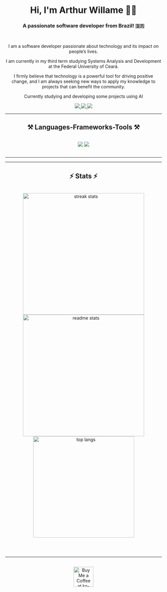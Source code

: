 <h1 align="center">
    Hi, I'm Arthur Willame 👨‍💻
</h1>

<h3 align="center">A passionate software developer from Brazil! 🇧🇷</h3>


<br/>

<div align="center">
  
I am a software developer passionate about technology and its impact on people’s lives.  <br/>

  
I am currently in my third term studying Systems Analysis and Development at the Federal University of Ceará.   <br/>

I firmly believe that technology is a powerful tool for driving positive change, and I am always seeking new ways to apply my knowledge to projects that can benefit the community. <br/>

Currently studying and developing some projects using AI

</div>
 
<div align="center"> 
  <a href="arthurwillame2017@gmail.com">
    <img src="https://img.shields.io/badge/Gmail-333333?style=for-the-badge&logo=gmail&logoColor=red" />
  </a>
  <a href="https://www.linkedin.com/in/arthur-willame-14716b28b/" target="_blank">
    <img src="https://img.shields.io/badge/LinkedIn-0077B5?style=for-the-badge&logo=linkedin&logoColor=white" target="_blank" />
  </a>
  <a href="https://salesp07.github.io" target="_blank">
     <img src="https://img.shields.io/badge/Portfolio-FF5722?style=for-the-badge&logo=todoist&logoColor=white" target="_blank" /> <!-- sqlite, safari, google-chrome are other good icon options -->
  </a>
</div>

 <hr/>
 
<h2 align="center">⚒️ Languages-Frameworks-Tools ⚒️</h2>
<br/>
<div align="center">
    <img src="https://skillicons.dev/icons?i=react,bootstrap,mui,html,css,vscode,github,figma,tailwind,git,r" />
    <img src="https://skillicons.dev/icons?i=nodejs,python,javascript,typescript,express,firebase,mongodb,c,java,nextjs,mysql,flask" /><br>
</div>

<br/>
<hr/>

<hr/>

<h2 align="center">⚡ Stats ⚡</h2>
<br>
<div align=center>
  <img width=390 src="https://github-readme-streak-stats-ArthurWillameBr.vercel.app/?user=ArthurWillameBr7&count_private=true&theme=react&border_radius=10" alt="streak stats"/>
  <img width=390 src="https://github-readme-stats-ArthurWillameBr.vercel.app/api?username=ArthurWillameBr&count_private=true&show_icons=true&theme=react&rank_icon=github&border_radius=10" alt="readme stats" />
  <br/>
  <img width=325 align="center" src="https://github-readme-stats-ArthurWillameBr.vercel.app/api/top-langs/?username=ArthurWillameBr&hide=HTML&langs_count=8&layout=compact&theme=react&border_radius=10&size_weight=0.5&count_weight=0.5&exclude_repo=github-readme-stats" alt="top langs" />
</div>

<br/><br/>

<hr/>

<br/>

<div align="center">
<a href='https://ko-fi.com/V7V4RAK9C' target='_blank'><img height='64' style='border:0px;height:64px;' src='https://storage.ko-fi.com/cdn/kofi1.png?v=3' border='0' alt='Buy Me a Coffee at ko-fi.com' /></a>
</div>

<br/>
